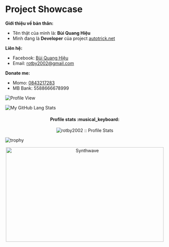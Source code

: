 # Project Showcase
**Giới thiệu về bản thân:**

 - Tên thật của mình là: **Bùi Quang Hiệu**
 - Mình đang là **Developer** của project [autotrick.net](https://autotrick.net)

**Liên hệ:**

 - Facebook: [Bùi Quang Hiệu](https://www.facebook.com/BQHieu.info)
 - Email: [rotby2002@gmail.com](mailto:rotby2002@gmail.com)
 
 **Donate me:**

 - Momo: [0843217283](https://nhantien.momo.vn/0843217283)
 - MB Bank: 5588666678999
 
 ![Profile View](https://komarev.com/ghpvc/?username=rotby2002&style=flat-square)

![My GitHub Lang Stats](https://github-stats.agentbot.xyz/api/top-langs/?username=rotby2002&theme=tokyonight&layout=compact)

<h4 align="center">Profile stats :musical_keyboard:</h4>
<p align="center"><img src="https://github-readme-stats.vercel.app/api?username=rotby2002&show_icons=true&theme=synthwave" alt="rotby2002 :: Profile Stats" /></p>

![trophy](https://github-profile-trophy.vercel.app/?username=ryo-ma&theme=onedark)
<p align="center"><img src="https://thumbs.gfycat.com/GoodnaturedFondGaur-size_restricted.gif" alt="Synthwave" height="300" width="500"></p>



